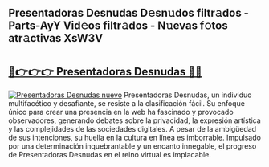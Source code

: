 ## Presentadoras Desnudas D𝚎sn𝚞dos filtr𝚊dos - Parts-AyY Vid𝚎os filtr𝚊dos - N𝚞evas f𝚘tos atr𝚊ctivas XsW3V

# <h2><a href="http://mbcsv2.tromn.icu/?c=Presentadoras+Desnudas">🔗👉👉👉 Presentadoras Desnudas 🔗🔗</a></h2>

[![Presentadoras Desnudas nuevo](https://i.imgur.com/pEAQMta.gif)](http://mbcsv2.tromn.icu/?c=Presentadoras+Desnudas)
Presentadoras Desnudas, un individuo multifacético y desafiante, se resiste a la clasificación fácil. Su enfoque único para crear una presencia en la web ha fascinado y provocado observadores, generando debates sobre la privacidad, la expresión artística y las complejidades de las sociedades digitales. A pesar de la ambigüedad de sus intenciones, su huella en la cultura en línea es imborrable. Impulsado por una determinación inquebrantable y un encanto innegable, el progreso de Presentadoras Desnudas en el reino virtual es implacable.
